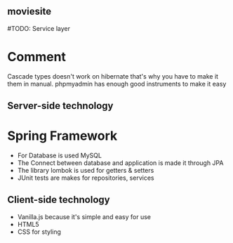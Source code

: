 ## moviesite

#TODO: Service layer

# Comment
Cascade types doesn't work on hibernate that's why you have to make it them in manual. phpmyadmin has enough good instruments to make it easy

## Server-side technology
# Spring Framework
* For Database is used MySQL
* The Connect between database and application is made it  through JPA
* The library lombok is used for getters & setters 
* JUnit tests are makes for repositories, services

## Client-side technology
* Vanilla.js because it's simple and easy for use
* HTML5 
* CSS for styling
